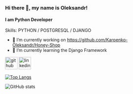 ### Hi there 👋, my name is Oleksandr!
#### I am Python Developer

Skills: PYTHON / POSTGRESQL / DJANGO

- 🔭 I’m currently working on https://github.com/Karpenko-Oleksandr/Honey-Shop 
- 🌱 I’m currently learning the Django Framework 


[<img src='https://cdn.jsdelivr.net/npm/simple-icons@3.0.1/icons/github.svg' alt='github' height='40'>](https://github.com/Karpenko-Oleksandr)  [<img src='https://cdn.jsdelivr.net/npm/simple-icons@3.0.1/icons/linkedin.svg' alt='linkedin' height='40'>](https://www.linkedin.com/in/oleksandr-karpenko-ba6b44293/)  

[![Top Langs](https://github-readme-stats.vercel.app/api/top-langs/?username=Karpenko-Oleksandr)](https://github.com/anuraghazra/github-readme-stats)

![GitHub stats](https://github-readme-stats.vercel.app/api?username=Karpenko-Oleksandr&show_icons=true&count_private=true)  

